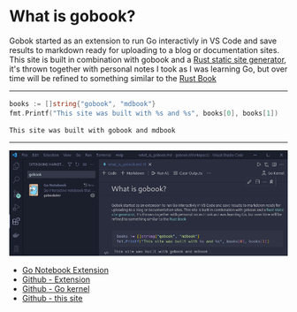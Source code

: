 
# What is gobook?

Gobok started as an extension to run Go interactivly in VS Code and save results to markdown ready for uploading to a blog or documentation sites. This site is built in combination with gobook and a [Rust static site generator](https://github.com/rust-lang/mdBook), it's thrown together with personal notes I took as I was learning Go, but over time will be refined to something similar to the [Rust Book](https://doc.rust-lang.org/book/)

---
```go
books := []string{"gobook", "mdbook"}
fmt.Printf("This site was built with %s and %s", books[0], books[1]) 
```
```output
This site was built with gobook and mdbook
```
---
![extension](images/extension.png)
- [Go Notebook Extension](https://marketplace.visualstudio.com/items?itemName=gobookdev.gobook) 
- [Github - Extension](https://github.com/gobookdev/gobook)
- [Github - Go kernel](https://github.com/gobookdev/gokernel)
- [Github - this site](https://github.com/gobookdev/gobooksite)

